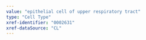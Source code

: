 ```yaml
---
value: "epithelial cell of upper respiratory tract"
type: "Cell Type"
xref-identifier: "0002631"
xref-dataSource: "CL"
---
```

